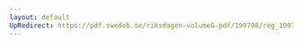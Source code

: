 ```yaml
---
layout: default
UpRedirect: https://pdf.swedeb.se/riksdagen-volumeG-pdf/199798/reg_199798/reg_199798_0203.pdf
---
```

